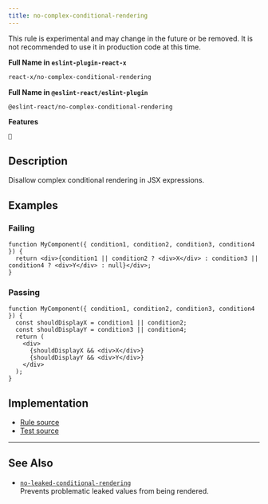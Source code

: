 ```yaml
---
title: no-complex-conditional-rendering
---
```


<Callout type="warning">This rule is experimental and may change in the future or be removed. It is not recommended to use it in production code at this time.</Callout>

**Full Name in `eslint-plugin-react-x`**

```sh copy
react-x/no-complex-conditional-rendering
```

**Full Name in `@eslint-react/eslint-plugin`**

```sh copy
@eslint-react/no-complex-conditional-rendering
```

**Features**

`🧪`

## Description

Disallow complex conditional rendering in JSX expressions.

## Examples

### Failing

```tsx
function MyComponent({ condition1, condition2, condition3, condition4 }) {
  return <div>{condition1 || condition2 ? <div>X</div> : condition3 || condition4 ? <div>Y</div> : null}</div>;
}
```

### Passing

```tsx
function MyComponent({ condition1, condition2, condition3, condition4 }) {
  const shouldDisplayX = condition1 || condition2;
  const shouldDisplayY = condition3 || condition4;
  return (
    <div>
      {shouldDisplayX && <div>X</div>}
      {shouldDisplayY && <div>Y</div>}
    </div>
  );
}
```

## Implementation

- [Rule source](https://github.com/Rel1cx/eslint-react/tree/main/packages/plugins/eslint-plugin-react-x/src/rules/no-complex-conditional-rendering.ts)
- [Test source](https://github.com/Rel1cx/eslint-react/tree/main/packages/plugins/eslint-plugin-react-x/src/rules/no-complex-conditional-rendering.spec.ts)

---

## See Also

- [`no-leaked-conditional-rendering`](./no-leaked-conditional-rendering)\
  Prevents problematic leaked values from being rendered.

